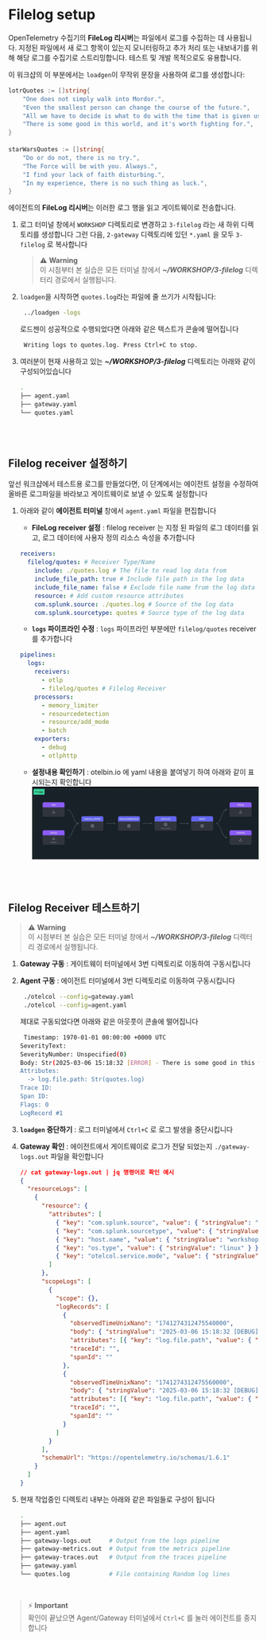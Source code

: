 # Filelog setup

OpenTelemetry 수집기의 **FileLog 리시버**는 파일에서 로그를 수집하는 데 사용됩니다.
지정된 파일에서 새 로그 항목이 있는지 모니터링하고 추가 처리 또는 내보내기를 위해 해당 로그를 수집기로 스트리밍합니다. 테스트 및 개발 목적으로도 유용합니다.

이 워크샵의 이 부분에서는 `loadgen`이 무작위 문장을 사용하여 로그를 생성합니다:

```go
lotrQuotes := []string{
    "One does not simply walk into Mordor.",
    "Even the smallest person can change the course of the future.",
    "All we have to decide is what to do with the time that is given us.",
    "There is some good in this world, and it's worth fighting for.",
}

starWarsQuotes := []string{
    "Do or do not, there is no try.",
    "The Force will be with you. Always.",
    "I find your lack of faith disturbing.",
    "In my experience, there is no such thing as luck.",
}
```

에이전트의 **FileLog 리시버**는 이러한 로그 행을 읽고 게이트웨이로 전송합니다.

1. 로그 터미널 창에서 `WORKSHOP` 디렉토리로 변경하고 `3-filelog` 라는 새 하위 디렉토리를 생성합니다
   그런 다음, `2-gateway` 디렉토리에 있던 `*.yaml` 을 모두 `3-filelog` 로 복사합니다

   > ⚠️ **Warning** <br>
   > 이 시점부터 본 실습은 모든 터미널 창에서 **_~/WORKSHOP/3-filelog_** 디렉터리 경로에서 실행됩니다.

2. `loadgen`을 시작하면 `quotes.log`라는 파일에 줄 쓰기가 시작됩니다:

   ```bash
    ../loadgen -logs
   ```

   로드젠이 성공적으로 수행되었다면 아래와 같은 텍스트가 콘솔에 떨어집니다

   ```bash
    Writing logs to quotes.log. Press Ctrl+C to stop.
   ```

3. 여러분이 현재 사용하고 있는 **_~/WORKSHOP/3-filelog_** 디렉토리는 아래와 같이 구성되어있습니다
   ```bash
   .
   ├── agent.yaml
   ├── gateway.yaml
   └── quotes.yaml
   ```

<br>
<br>

## Filelog receiver 설정하기

앞선 워크샵에서 테스트용 로그를 만들었다면, 이 단계에서는 에이전트 설정을 수정하여 올바른 로그파일을 바라보고 게이트웨이로 보낼 수 있도록 설정합니다

1. 아래와 같이 **에이전트 터미널** 창에서 `agent.yaml` 파일을 편집합니다

   - **FileLog receiver 설정** : filelog receiver 는 지정 된 파일의 로그 데이터를 읽고, 로그 데이터에 사용자 정의 리소스 속성을 추가합니다

   ```yaml
   receivers:
     filelog/quotes: # Receiver Type/Name
       include: ./quotes.log # The file to read log data from
       include_file_path: true # Include file path in the log data
       include_file_name: false # Exclude file name from the log data
       resource: # Add custom resource attributes
       com.splunk.source: ./quotes.log # Source of the log data
       com.splunk.sourcetype: quotes # Source type of the log data
   ```

   - **`logs` 파이프라인 수정** : `logs` 파이프라인 부분에만 `filelog/quotes` receiver 를 추가합니다

   ```yaml
   pipelines:
     logs:
       receivers:
         - otlp
         - filelog/quotes # Filelog Receiver
       processors:
         - memory_limiter
         - resourcedetection
         - resource/add_mode
         - batch
       exporters:
         - debug
         - otlphttp
   ```

   - **설정내용 확인하기** : otelbin.io 에 yaml 내용을 붙여넣기 하여 아래와 같이 표시되는지 확인합니다
     ![](../../images/3-advancedConfig/3-3-filelog.jpg)

<br>
<br>

## Filelog Receiver 테스트하기

> ⚠️ **Warning** <br>
> 이 시점부터 본 실습은 모든 터미널 창에서 **_~/WORKSHOP/3-filelog_** 디렉터리 경로에서 실행됩니다.

1. **Gateway 구동** : 게이트웨이 터미널에서 3번 디렉토리로 이동하여 구동시킵니다
2. **Agent 구동** : 에이전트 터미널에서 3번 디렉토리로 이동하여 구동시킵니다

   ```bash
    ./otelcol --config=gateway.yaml
    ./otelcol --config=agent.yaml
   ```

   제대로 구동되었다면 아래와 같은 아웃풋이 콘솔에 떨어집니다

   ```bash
    Timestamp: 1970-01-01 00:00:00 +0000 UTC
   SeverityText:
   SeverityNumber: Unspecified(0)
   Body: Str(2025-03-06 15:18:32 [ERROR] - There is some good in this world, and it's worth fighting for. LOTR)
   Attributes:
     -> log.file.path: Str(quotes.log)
   Trace ID:
   Span ID:
   Flags: 0
   LogRecord #1
   ```

3. **`loadgen` 중단하기** : 로그 터미널에서 `Ctrl+C` 로 로그 발생을 중단시킵니다
4. **Gateway 확인** : 에이전트에서 게이트웨이로 로그가 전달 되었는지 `./gateway-logs.out` 파일을 확인합니다
   ```json
   // cat gateway-logs.out | jq 명령어로 확인 예시
   {
     "resourceLogs": [
       {
         "resource": {
           "attributes": [
             { "key": "com.splunk.source", "value": { "stringValue": "./quotes.log" } },
             { "key": "com.splunk.sourcetype", "value": { "stringValue": "quotes" } },
             { "key": "host.name", "value": { "stringValue": "workshop-instance" } },
             { "key": "os.type", "value": { "stringValue": "linux" } },
             { "key": "otelcol.service.mode", "value": { "stringValue": "gateway" } }
           ]
         },
         "scopeLogs": [
           {
             "scope": {},
             "logRecords": [
               {
                 "observedTimeUnixNano": "1741274312475540000",
                 "body": { "stringValue": "2025-03-06 15:18:32 [DEBUG] - All we have to decide is what to do with the time that is given us. LOTR" },
                 "attributes": [{ "key": "log.file.path", "value": { "stringValue": "quotes.log" } }],
                 "traceId": "",
                 "spanId": ""
               },
               {
                 "observedTimeUnixNano": "1741274312475560000",
                 "body": { "stringValue": "2025-03-06 15:18:32 [DEBUG] - Your focus determines your reality. SW" },
                 "attributes": [{ "key": "log.file.path", "value": { "stringValue": "quotes.log" } }],
                 "traceId": "",
                 "spanId": ""
               }
             ]
           }
         ],
         "schemaUrl": "https://opentelemetry.io/schemas/1.6.1"
       }
     ]
   }
   ```
5. 현재 작업중인 디렉토리 내부는 아래와 같은 파일들로 구성이 됩니다
   ```bash
   .
   ├── agent.out
   ├── agent.yaml
   ├── gateway-logs.out     # Output from the logs pipeline
   ├── gateway-metrics.out  # Output from the metrics pipeline
   ├── gateway-traces.out   # Output from the traces pipeline
   ├── gateway.yaml
   └── quotes.log           # File containing Random log lines
   ```

<br>

> ⚡ **Important** <br>
> 확인이 끝났으면 Agent/Gateway 터미널에서 `Ctrl+C` 를 눌러 에이전트를 중지합니다
